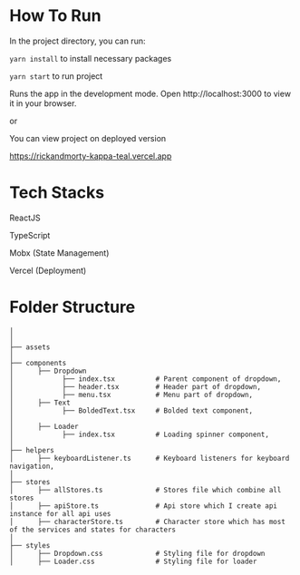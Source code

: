 # How To Run

In the project directory, you can run:

`yarn install` to install necessary packages

`yarn start` to run project

Runs the app in the development mode.
Open http://localhost:3000 to view it in your browser.

or

You can view project on deployed version

https://rickandmorty-kappa-teal.vercel.app

# Tech Stacks

ReactJS

TypeScript

Mobx (State Management)

Vercel (Deployment)

# Folder Structure

    │
    │
    ├── assets
    │
    ├── components
    │      ├── Dropdown
    │            ├── index.tsx          # Parent component of dropdown,
    │            ├── header.tsx         # Header part of dropdown,
    │            ├── menu.tsx           # Menu part of dropdown,
    │      ├── Text
    │            ├── BoldedText.tsx     # Bolded text component,
    │
    │      ├── Loader
    │            ├── index.tsx          # Loading spinner component,
    │
    ├── helpers
    │      ├── keyboardListener.ts      # Keyboard listeners for keyboard navigation,
    │
    ├── stores
    │      ├── allStores.ts             # Stores file which combine all stores
    │      ├── apiStore.ts              # Api store which I create api instance for all api uses
    │      ├── characterStore.ts        # Character store which has most of the services and states for characters
    │
    ├── styles
    │      ├── Dropdown.css             # Styling file for dropdown
    │      ├── Loader.css               # Styling file for loader
